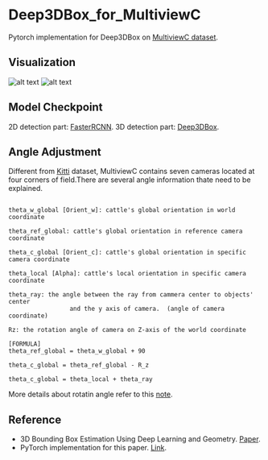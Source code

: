 # Deep3DBox_for_MultiviewC
 Pytorch implementation for Deep3DBox on [MultiviewC dataset](https://github.com/Robert-Mar/MultiviewC).
 
## Visualization 
![alt text](https://github.com/Robert-Mar/Deep3DBox_for_MultiviewC/blob/main/results/C0.png "Visualization of Camera1")
![alt text](https://github.com/Robert-Mar/Deep3DBox_for_MultiviewC/blob/main/results/C6.png "Visualization of Camera6")

## Model Checkpoint
2D detection part: [FasterRCNN](https://drive.google.com/file/d/1JQPuuKuZxyvEqjgujSS1m3FvfuoWokDM/view?usp=sharing).
3D detection part: [Deep3DBox](https://drive.google.com/file/d/1S6ttmu_V6Hle0U4frHEopY79ltyQL90Z/view?usp=sharing).

## Angle Adjustment
Different from [Kitti](http://www.cvlibs.net/datasets/kitti/) dataset, MultiviewC contains seven cameras located at four corners of field.There are several angle information thate need to be explained.
```

theta_w_global [Orient_w]: cattle's global orientation in world coordinate
    
theta_ref_global: cattle's global orientation in reference camera coordinate
    
theta_c_global [Orient_c]: cattle's global orientation in specific camera coordinate  
    
theta_local [Alpha]: cattle's local orientation in specific camera coordinate 
    
theta_ray: the angle between the ray from cammera center to objects' center 
                 and the y axis of camera.  (angle of camera coordinate)
    
Rz: the rotation angle of camera on Z-axis of the world coordinate

[FORMULA]
theta_ref_global = theta_w_global + 90

theta_c_global = theta_ref_global - R_z

theta_c_global = theta_local + theta_ray
```
More details about rotatin angle refer to this [note](https://github.com/Robert-Mar/Deep3DBox_for_MultiviewC/tree/main/notes).

## Reference
* 3D Bounding Box Estimation Using Deep Learning and Geometry. [Paper](https://arxiv.org/abs/1612.00496).
* PyTorch implementation for this paper. [Link](https://github.com/skhadem/3D-BoundingBox).
